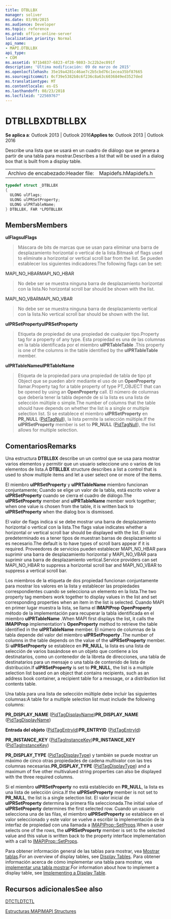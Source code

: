 ```yaml
---
title: DTBLLBX
manager: soliver
ms.date: 03/09/2015
ms.audience: Developer
ms.topic: reference
ms.prod: office-online-server
localization_priority: Normal
api_name:
- MAPI.DTBLLBX
api_type:
- COM
ms.assetid: 971b4837-6823-4f28-9803-3c22b2ec091f
description: 'Última modificación: 09 de marzo de 2015'
ms.openlocfilehash: 35e19a4281c46ae7c2b5cbd76c1ecea35bf87665
ms.sourcegitcommit: 0cf39e5382b8c6f236c8a63c6036849ed3527ded
ms.translationtype: MT
ms.contentlocale: es-ES
ms.lasthandoff: 08/23/2018
ms.locfileid: "22569767"
---
```

# <a name="dtbllbx"></a><span data-ttu-id="91fa3-103">DTBLLBX</span><span class="sxs-lookup"><span data-stu-id="91fa3-103">DTBLLBX</span></span>

  
  
<span data-ttu-id="91fa3-104">**Se aplica a**: Outlook 2013 | Outlook 2016</span><span class="sxs-lookup"><span data-stu-id="91fa3-104">**Applies to**: Outlook 2013 | Outlook 2016</span></span> 
  
<span data-ttu-id="91fa3-105">Describe una lista que se usará en un cuadro de diálogo que se genera a partir de una tabla para mostrar.</span><span class="sxs-lookup"><span data-stu-id="91fa3-105">Describes a list that will be used in a dialog box that is built from a display table.</span></span>
  
|||
|:-----|:-----|
|<span data-ttu-id="91fa3-106">Archivo de encabezado:</span><span class="sxs-lookup"><span data-stu-id="91fa3-106">Header file:</span></span>  <br/> |<span data-ttu-id="91fa3-107">Mapidefs.h</span><span class="sxs-lookup"><span data-stu-id="91fa3-107">Mapidefs.h</span></span>  <br/> |
   
```cpp
typedef struct _DTBLLBX
{
  ULONG ulFlags;
  ULONG ulPRSetProperty;
  ULONG ulPRTableName;
} DTBLLBX, FAR *LPDTBLLBX

```

## <a name="members"></a><span data-ttu-id="91fa3-108">Members</span><span class="sxs-lookup"><span data-stu-id="91fa3-108">Members</span></span>

 <span data-ttu-id="91fa3-109">**ulFlags**</span><span class="sxs-lookup"><span data-stu-id="91fa3-109">**ulFlags**</span></span>
  
> <span data-ttu-id="91fa3-110">Máscara de bits de marcas que se usan para eliminar una barra de desplazamiento horizontal o vertical de la lista.</span><span class="sxs-lookup"><span data-stu-id="91fa3-110">Bitmask of flags used to eliminate a horizontal or vertical scroll bar from the list.</span></span> <span data-ttu-id="91fa3-111">Se pueden establecer los siguientes indicadores:</span><span class="sxs-lookup"><span data-stu-id="91fa3-111">The following flags can be set:</span></span>
    
<span data-ttu-id="91fa3-112">MAPI_NO_HBAR</span><span class="sxs-lookup"><span data-stu-id="91fa3-112">MAPI_NO_HBAR</span></span> 
  
> <span data-ttu-id="91fa3-113">No debe ser se muestra ninguna barra de desplazamiento horizontal con la lista.</span><span class="sxs-lookup"><span data-stu-id="91fa3-113">No horizontal scroll bar should be shown with the list.</span></span>
    
<span data-ttu-id="91fa3-114">MAPI_NO_VBAR</span><span class="sxs-lookup"><span data-stu-id="91fa3-114">MAPI_NO_VBAR</span></span> 
  
> <span data-ttu-id="91fa3-115">No debe ser se muestra ninguna barra de desplazamiento vertical con la lista.</span><span class="sxs-lookup"><span data-stu-id="91fa3-115">No vertical scroll bar should be shown with the list.</span></span>
    
 <span data-ttu-id="91fa3-116">**ulPRSetProperty**</span><span class="sxs-lookup"><span data-stu-id="91fa3-116">**ulPRSetProperty**</span></span>
  
> <span data-ttu-id="91fa3-117">Etiqueta de propiedad de una propiedad de cualquier tipo.</span><span class="sxs-lookup"><span data-stu-id="91fa3-117">Property tag for a property of any type.</span></span> <span data-ttu-id="91fa3-118">Esta propiedad es una de las columnas en la tabla identificada por el miembro **ulPRTableTable** .</span><span class="sxs-lookup"><span data-stu-id="91fa3-118">This property is one of the columns in the table identified by the **ulPRTableTable** member.</span></span> 
    
 <span data-ttu-id="91fa3-119">**ulPRTableName**</span><span class="sxs-lookup"><span data-stu-id="91fa3-119">**ulPRTableName**</span></span>
  
> <span data-ttu-id="91fa3-120">Etiqueta de la propiedad para una propiedad de tabla de tipo pt Object que se pueden abrir mediante el uso de un **OpenProperty** llamar.</span><span class="sxs-lookup"><span data-stu-id="91fa3-120">Property tag for a table property of type PT_OBJECT that can be opened by using an **OpenProperty** call.</span></span> <span data-ttu-id="91fa3-121">El número de columnas que debería tener la tabla depende de si la lista es una lista de selección múltiple o simple.</span><span class="sxs-lookup"><span data-stu-id="91fa3-121">The number of columns that the table should have depends on whether the list is a single or multiple selection list.</span></span> <span data-ttu-id="91fa3-122">Si se establece el miembro **ulPRSetProperty** en **PR_NULL** ([PidTagNull](pidtagnull-canonical-property.md)), la lista permite la selección múltiple.</span><span class="sxs-lookup"><span data-stu-id="91fa3-122">If the **ulPRSetProperty** member is set to **PR_NULL** ([PidTagNull](pidtagnull-canonical-property.md)), the list allows for multiple selection.</span></span>
    
## <a name="remarks"></a><span data-ttu-id="91fa3-123">Comentarios</span><span class="sxs-lookup"><span data-stu-id="91fa3-123">Remarks</span></span>

<span data-ttu-id="91fa3-124">Una estructura **DTBLLBX** describe un un control que se usa para mostrar varios elementos y permitir que un usuario seleccione uno o varios de los elementos de lista.</span><span class="sxs-lookup"><span data-stu-id="91fa3-124">A **DTBLLBX** structure describes a list a control that is used to show multiple items and let a user select one or more of the items.</span></span> 
  
<span data-ttu-id="91fa3-125">El miembro **ulPRSetProperty** y **ulPRTableName** miembro funcionan conjuntamente; Cuando se elige un valor de la tabla, está escrito volver a **ulPRSetProperty** cuando se cierra el cuadro de diálogo.</span><span class="sxs-lookup"><span data-stu-id="91fa3-125">The **ulPRSetProperty** member and **ulPRTableName** member work together; when one value is chosen from the table, it is written back to **ulPRSetProperty** when the dialog box is dismissed.</span></span> 
  
<span data-ttu-id="91fa3-126">El valor de flags indica si se debe mostrar una barra de desplazamiento horizontal o vertical con la lista.</span><span class="sxs-lookup"><span data-stu-id="91fa3-126">The flags value indicates whether a horizontal or vertical scroll bar should be displayed with the list.</span></span> <span data-ttu-id="91fa3-127">El valor predeterminado es a tener tipos de muestran barras de desplazamiento si es necesario.</span><span class="sxs-lookup"><span data-stu-id="91fa3-127">The default is to have types of scroll bars appear if it is required.</span></span> <span data-ttu-id="91fa3-128">Proveedores de servicios pueden establecer MAPI_NO_HBAR para suprimir una barra de desplazamiento horizontal y MAPI_NO_VBAR para suprimir una barra de desplazamiento vertical.</span><span class="sxs-lookup"><span data-stu-id="91fa3-128">Service providers can set MAPI_NO_HBAR to suppress a horizontal scroll bar and MAPI_NO_VBAR to suppress a vertical scroll bar.</span></span> 
  
<span data-ttu-id="91fa3-129">Los miembros de la etiqueta de dos propiedad funcionan conjuntamente para mostrar los valores en la lista y establecer las propiedades correspondientes cuando se selecciona un elemento en la lista.</span><span class="sxs-lookup"><span data-stu-id="91fa3-129">The two property tag members work together to display values in the list and set corresponding properties when an item in the list is selected.</span></span> <span data-ttu-id="91fa3-130">Cuando MAPI en primer lugar muestra la lista, se llama el **IMAPIProp** **OpenProperty** método de la implementación para recuperar la tabla identificada en el miembro **ulPRTableName** .</span><span class="sxs-lookup"><span data-stu-id="91fa3-130">When MAPI first displays the list, it calls the **IMAPIProp** implementation's **OpenProperty** method to retrieve the table identified in the **ulPRTableName** member.</span></span> <span data-ttu-id="91fa3-131">El número de columnas de la tabla depende del valor del miembro **ulPRSetProperty** .</span><span class="sxs-lookup"><span data-stu-id="91fa3-131">The number of columns in the table depends on the value of the **ulPRSetProperty** member.</span></span> <span data-ttu-id="91fa3-132">Si **ulPRSetProperty** se establece en **PR_NULL**, la lista es una lista de selección de varios basándose en un objeto que contiene a los destinatarios, como un contenedor de la libreta de direcciones, una tabla de destinatarios para un mensaje o una tabla de contenido de lista de distribución.</span><span class="sxs-lookup"><span data-stu-id="91fa3-132">If **ulPRSetProperty** is set to **PR_NULL**, the list is a multiple selection list based on an object that contains recipients, such as an address book container, a recipient table for a message, or a distribution list contents table.</span></span> 
  
<span data-ttu-id="91fa3-133">Una tabla para una lista de selección múltiple debe incluir las siguientes columnas:</span><span class="sxs-lookup"><span data-stu-id="91fa3-133">A table for a multiple selection list must include the following columns:</span></span>
  
 <span data-ttu-id="91fa3-134">**PR_DISPLAY_NAME** ([PidTagDisplayName](pidtagdisplayname-canonical-property.md))</span><span class="sxs-lookup"><span data-stu-id="91fa3-134">**PR_DISPLAY_NAME** ([PidTagDisplayName](pidtagdisplayname-canonical-property.md))</span></span>
  
 <span data-ttu-id="91fa3-135">**Entrada del objeto** ([PidTagEntryId](pidtagentryid-canonical-property.md))</span><span class="sxs-lookup"><span data-stu-id="91fa3-135">**PR_ENTRYID** ([PidTagEntryId](pidtagentryid-canonical-property.md))</span></span>
  
 <span data-ttu-id="91fa3-136">**PR_INSTANCE_KEY** ([PidTagInstanceKey](pidtaginstancekey-canonical-property.md))</span><span class="sxs-lookup"><span data-stu-id="91fa3-136">**PR_INSTANCE_KEY** ([PidTagInstanceKey](pidtaginstancekey-canonical-property.md))</span></span>
  
 <span data-ttu-id="91fa3-137">**PR_DISPLAY_TYPE** ([PidTagDisplayType](pidtagdisplaytype-canonical-property.md)) y también se puede mostrar un máximo de cinco otras propiedades de cadena multivalor con las tres columnas necesarias.</span><span class="sxs-lookup"><span data-stu-id="91fa3-137">**PR_DISPLAY_TYPE** ([PidTagDisplayType](pidtagdisplaytype-canonical-property.md)) and a maximum of five other multivalued string properties can also be displayed with the three required columns.</span></span> 
  
<span data-ttu-id="91fa3-138">Si el miembro **ulPRSetProperty** no está establecido en **PR_NULL**, la lista es una lista de selección única.</span><span class="sxs-lookup"><span data-stu-id="91fa3-138">If the **ulPRSetProperty** member is not set to **PR_NULL**, the list is a single selection list.</span></span> <span data-ttu-id="91fa3-139">El valor inicial de **ulPRSetProperty** determina la primera fila seleccionada.</span><span class="sxs-lookup"><span data-stu-id="91fa3-139">The initial value of **ulPRSetProperty** determines the first selected row.</span></span> <span data-ttu-id="91fa3-140">Cuando un usuario selecciona una de las filas, el miembro **ulPRSetProperty** se establece en el valor seleccionado y este valor se vuelve a escribir la implementación de la interfaz de propiedad con una llamada a [IMAPIProp::SetProps](imapiprop-setprops.md).</span><span class="sxs-lookup"><span data-stu-id="91fa3-140">When a user selects one of the rows, the **ulPRSetProperty** member is set to the selected value and this value is written back to the property interface implementation with a call to [IMAPIProp::SetProps](imapiprop-setprops.md).</span></span> 
  
<span data-ttu-id="91fa3-141">Para obtener información general de las tablas para mostrar, vea [Mostrar tablas](display-tables.md).</span><span class="sxs-lookup"><span data-stu-id="91fa3-141">For an overview of display tables, see [Display Tables](display-tables.md).</span></span> <span data-ttu-id="91fa3-142">Para obtener información acerca de cómo implementar una tabla para mostrar, vea [implementar una tabla mostrar](display-table-implementation.md).</span><span class="sxs-lookup"><span data-stu-id="91fa3-142">For information about how to implement a display table, see [Implementing a Display Table](display-table-implementation.md).</span></span>
  
## <a name="see-also"></a><span data-ttu-id="91fa3-143">Recursos adicionales</span><span class="sxs-lookup"><span data-stu-id="91fa3-143">See also</span></span>



[<span data-ttu-id="91fa3-144">DTCTL</span><span class="sxs-lookup"><span data-stu-id="91fa3-144">DTCTL</span></span>](dtctl.md)


[<span data-ttu-id="91fa3-145">Estructuras MAPI</span><span class="sxs-lookup"><span data-stu-id="91fa3-145">MAPI Structures</span></span>](mapi-structures.md)

